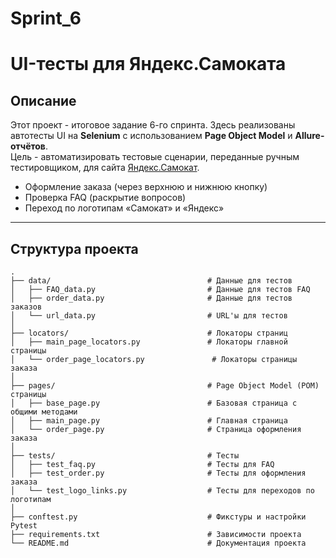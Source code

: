 # Sprint_6
# UI-тесты для Яндекс.Самоката

## Описание

Этот проект - итоговое задание 6-го спринта. Здесь реализованы автотесты UI на **Selenium** с использованием **Page Object Model** и **Allure-отчётов**.  
Цель - автоматизировать тестовые сценарии, переданные ручным тестировщиком, для сайта [Яндекс.Самокат](https://qa-scooter.praktikum-services.ru/).

- Оформление заказа (через верхнюю и нижнюю кнопку)
- Проверка FAQ (раскрытие вопросов)
- Переход по логотипам «Самокат» и «Яндекс»

---

##  Структура проекта

````
.
├── data/                                   # Данные для тестов
│   ├── FAQ_data.py                         # Данные для тестов FAQ
│   ├── order_data.py                       # Данные для тестов заказов
│   └── url_data.py                         # URL'ы для тестов
│ 
├── locators/                               # Локаторы страниц
│   ├── main_page_locators.py               # Локаторы главной страницы
│   └── order_page_locators.py               # Локаторы страницы заказа
│ 
├── pages/                                  # Page Object Model (POM) страницы
│   ├── base_page.py                        # Базовая страница с общими методами
│   ├── main_page.py                        # Главная страница
│   └── order_page.py                       # Страница оформления заказа 
│ 
├── tests/                                  # Тесты
│   ├── test_faq.py                         # Тесты для FAQ
│   ├── test_order.py                       # Тесты для оформления заказа
│   └── test_logo_links.py                  # Тесты для переходов по логотипам
│ 
├── conftest.py                             # Фикстуры и настройки Pytest
├── requirements.txt                        # Зависимости проекта
└── README.md                               # Документация проекта
````

